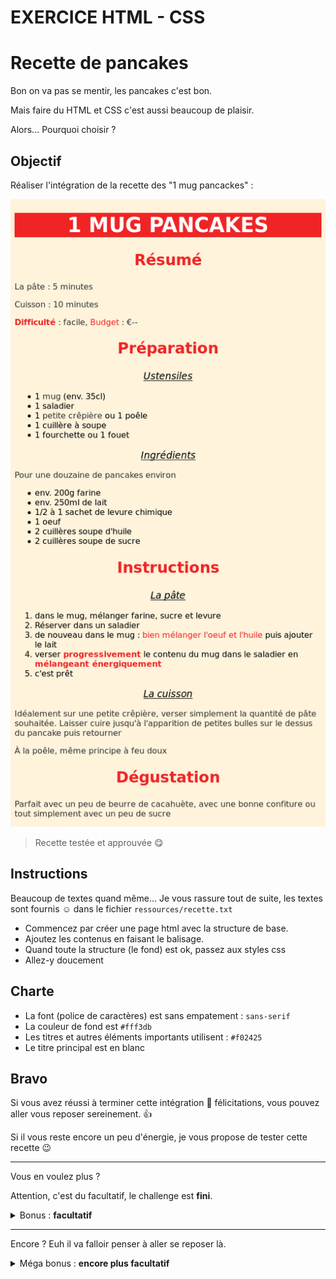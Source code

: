 # EXERCICE HTML - CSS

# Recette de pancakes

Bon on va pas se mentir, les pancakes c'est bon.

Mais faire du HTML et CSS c'est aussi beaucoup de plaisir.

Alors... Pourquoi choisir ? 

## Objectif

Réaliser l'intégration de la recette des "1 mug pancackes" :

![recette](./ressources/resultat.png)

> Recette testée et approuvée :yum:

## Instructions

Beaucoup de textes quand même... Je vous rassure tout de suite, les textes sont fournis :relaxed: dans le fichier `ressources/recette.txt`

- Commencez par créer une page html avec la structure de base.
- Ajoutez les contenus en faisant le balisage.
- Quand toute la structure (le fond) est ok, passez aux styles css
- Allez-y doucement

## Charte

- La font (police de caractères) est sans empatement : `sans-serif`
- La couleur de fond est `#fff3db`
- Les titres et autres éléments importants utilisent : `#f02425`
- Le titre principal est en blanc


## Bravo

Si vous avez réussi à terminer cette intégration :clap: félicitations, vous pouvez aller vous reposer sereinement. :+1:

Si il vous reste encore un peu d'énergie, je vous propose de tester cette recette :wink:

---


Vous en voulez plus ? 

Attention, c'est du facultatif, le challenge est **fini**.

<details>
<summary>Bonus : <strong>facultatif</strong></summary>

## Bonus

- Ajoutez le visuel `https://images.unsplash.com/photo-1528207776546-365bb710ee93?fit=crop&w=600` à l'intégration : [MDN - img](https://developer.mozilla.org/fr/docs/Web/HTML/Element/Img) ou [htmlreference - img](https://htmlreference.io/element/img/)
- Ajoutez des liens dans la page, par exemple vers une boutique pour une crêpière ou un mug : : [MDN - a](https://developer.mozilla.org/fr/docs/Web/HTML/Element/a) ou [htmlreference - a](https://htmlreference.io/element/a/)

![recette bonus](./ressources/bonus/resultat-bonus.png)

</details>

---

Encore ? Euh il va falloir penser à aller se reposer là.

<details>
<summary>Méga bonus : <strong>encore plus facultatif</strong></summary>

## Méga Bonus

- Ajoutez les textes suivants à l'intégration.

```
Astuce : Vous n'avez pas d'oeuf ? Incorporer un peu de bannane écrasée dans la préparation.

Astuce : Ajouter un petit bout de beurre à fondre sur la pile de pancakes, un régal.

Astuce : Si vous n'avez pas d'accompagnement en tête, verser un peu de sirop d'érable avant de servir.
```

- Pour styliser les textes correctement et/ou facilement il faudra faire appel à des petites nouveautés : [MDN - class](https://developer.mozilla.org/fr/docs/Web/HTML/Attributs_universels/class)


![recette mega bonus](./ressources/bonus/resultat-mega-bonus.png)

</details>
